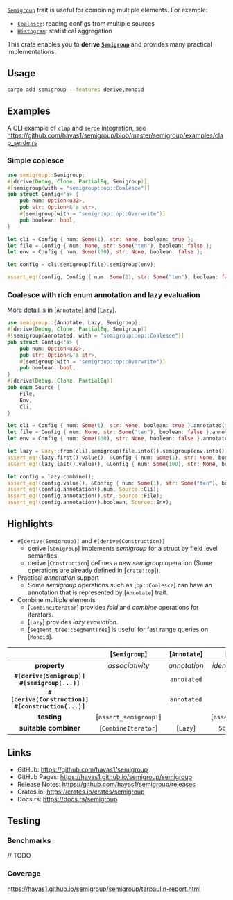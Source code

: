 <!-- cargo-rdme start -->

[`Semigroup`](https://docs.rs/semigroup/latest/semigroup/semigroup/trait.Semigroup.html) trait is useful for combining multiple elements.
For example:
- [`Coalesce`](`op::Coalesce`): reading configs from multiple sources
- [`Histogram`](`op::HdrHistogram`): statistical aggregation

This crate enables you to **derive [`Semigroup`](https://docs.rs/semigroup/latest/semigroup/semigroup/trait.Semigroup.html)**
and provides many practical implementations.

## Usage
```sh
cargo add semigroup --features derive,monoid
```

## Examples
A CLI example of `clap` and `serde` integration, see <https://github.com/hayas1/semigroup/blob/master/semigroup/examples/clap_serde.rs>

### Simple coalesce
```rust
use semigroup::Semigroup;
#[derive(Debug, Clone, PartialEq, Semigroup)]
#[semigroup(with = "semigroup::op::Coalesce")]
pub struct Config<'a> {
    pub num: Option<u32>,
    pub str: Option<&'a str>,
    #[semigroup(with = "semigroup::op::Overwrite")]
    pub boolean: bool,
}

let cli = Config { num: Some(1), str: None, boolean: true };
let file = Config { num: None, str: Some("ten"), boolean: false };
let env = Config { num: Some(100), str: None, boolean: false };

let config = cli.semigroup(file).semigroup(env);

assert_eq!(config, Config { num: Some(1), str: Some("ten"), boolean: false });
```

### Coalesce with rich enum annotation and lazy evaluation
More detail is in [`Annotate`] and [`Lazy`].
```rust
use semigroup::{Annotate, Lazy, Semigroup};
#[derive(Debug, Clone, PartialEq, Semigroup)]
#[semigroup(annotated, with = "semigroup::op::Coalesce")]
pub struct Config<'a> {
    pub num: Option<u32>,
    pub str: Option<&'a str>,
    #[semigroup(with = "semigroup::op::Overwrite")]
    pub boolean: bool,
}
#[derive(Debug, Clone, PartialEq)]
pub enum Source {
    File,
    Env,
    Cli,
}

let cli = Config { num: Some(1), str: None, boolean: true }.annotated(Source::Cli);
let file = Config { num: None, str: Some("ten"), boolean: false }.annotated(Source::File);
let env = Config { num: Some(100), str: None, boolean: false }.annotated(Source::Env);

let lazy = Lazy::from(cli).semigroup(file.into()).semigroup(env.into());
assert_eq!(lazy.first().value(), &Config { num: Some(1), str: None, boolean: true });
assert_eq!(lazy.last().value(), &Config { num: Some(100), str: None, boolean: false });

let config = lazy.combine();
assert_eq!(config.value(), &Config { num: Some(1), str: Some("ten"), boolean: false });
assert_eq!(config.annotation().num, Source::Cli);
assert_eq!(config.annotation().str, Source::File);
assert_eq!(config.annotation().boolean, Source::Env);
```

## Highlights
- `#[derive(Semigroup)]` and `#[derive(Construction)]`
  - derive [`Semigroup`] implements *semigroup* for a struct by field level semantics.
  - derive [`Construction`] defines a new *semigroup* operation (Some operations are already defined in [`crate::op`]).
- Practical *annotation* support
  - Some *semigroup* operations such as [`op::Coalesce`] can have an annotation that is represented by [`Annotate`] trait.
- Combine multiple elements
  - [`CombineIterator`] provides *fold* and *combine* operations for iterators.
  - [`Lazy`] provides *lazy evaluation*.
  - [`segment_tree::SegmentTree`] is useful for fast range queries on [`Monoid`].

| | [`Semigroup`] | [`Annotate`] | [`Monoid`] | [`Commutative`] |
| :---: | :---: | :---: | :---: | :---: |
| **property** | *associativity* | *annotation* | *identity element* | *commutativity* |
| **`#[derive(Semigroup)]`** <br> **`#[semigroup(...)]`** | | `annotated` | `monoid` | `commutative` |
| **`#[derive(Construction)]`** <br> **`#[construction(...)]`** | | `annotated` | `monoid` | `commutative` |
| **testing** | [`assert_semigroup!`] |  | [`assert_monoid!`] | [`assert_commutative!`] |
| **suitable combiner** | [`CombineIterator`] | [`Lazy`] | [`SegmentTree`](`segment_tree::SegmentTree`) | [`CombineStream`] |

## Links
- GitHub: <https://github.com/hayas1/semigroup>
- GitHub Pages: <https://hayas1.github.io/semigroup/semigroup>
- Release Notes: <https://github.com/hayas1/semigroup/releases>
- Crates.io: <https://crates.io/crates/semigroup>
- Docs.rs: <https://docs.rs/semigroup>

## Testing
### Benchmarks
// TODO

### Coverage
<https://hayas1.github.io/semigroup/semigroup/tarpaulin-report.html>

<!-- cargo-rdme end -->
